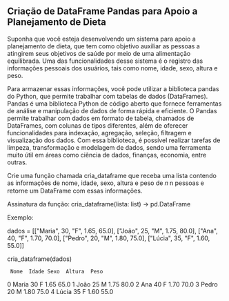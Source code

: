 ## Criação de DataFrame Pandas para Apoio a Planejamento de Dieta
Suponha que você esteja desenvolvendo um sistema para apoio a planejamento de dieta, que tem como objetivo auxiliar as pessoas a atingirem seus objetivos de saúde por meio de uma alimentação equilibrada. Uma das funcionalidades desse sistema é o registro das informações pessoais dos usuários, tais como nome, idade, sexo, altura e peso.

Para armazenar essas informações, você pode utilizar a biblioteca pandas do Python, que permite trabalhar com tabelas de dados (DataFrames). Pandas é uma biblioteca Python de código aberto que fornece ferramentas de análise e manipulação de dados de forma rápida e eficiente. O Pandas permite trabalhar com dados em formato de tabela, chamados de DataFrames, com colunas de tipos diferentes, além de oferecer funcionalidades para indexação, agregação, seleção, filtragem e visualização dos dados. Com essa biblioteca, é possível realizar tarefas de limpeza, transformação e modelagem de dados, sendo uma ferramenta muito útil em áreas como ciência de dados, finanças, economia, entre outras.

Crie uma função chamada cria_dataframe que receba uma lista contendo as informações de nome, idade, sexo, altura e peso de 
𝑛
n pessoas e retorne um DataFrame com essas informações.

Assinatura da função: cria_dataframe(lista: list) -> pd.DataFrame

Exemplo:

dados = [["Maria", 30, "F", 1.65, 65.0], 
         ["João", 25, "M", 1.75, 80.0], 
         ["Ana", 40, "F", 1.70, 70.0], 
         ["Pedro", 20, "M", 1.80, 75.0], 
         ["Lúcia", 35, "F", 1.60, 55.0]]

cria_dataframe(dados)

>>> 
     Nome  Idade Sexo  Altura  Peso
0   Maria     30    F    1.65  65.0
1    João     25    M    1.75  80.0
2     Ana     40    F    1.70  70.0
3   Pedro     20    M    1.80  75.0
4   Lúcia     35    F    1.60  55.0